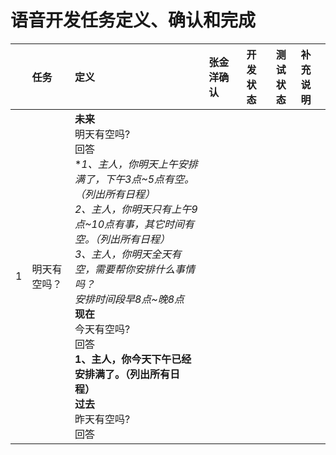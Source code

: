 # 语音开发任务定义、确认和完成

|   | 任务 |定义|张金洋确认|开发状态|测试状态|补充说明|
|---|:-----|:---|:---|:---:|:---:|:---|
|1|明天有空吗？|__未来__<br/>明天有空吗?<br/>回答<br/>**1、主人，你明天上午安排满了，下午3点\~5点有空。（列出所有日程）<br/>2、主人，你明天只有上午9点\~10点有事，其它时间有空。（列出所有日程）<br/>3、主人，你明天全天有空，需要帮你安排什么事情吗？<br/>*安排时间段早8点~晚8点**<br/>__现在__<br/>今天有空吗?<br/>回答<br/>**1、主人，你今天下午已经安排满了。（列出所有日程）**<br/>__过去__<br/>昨天有空吗?<br/>回答|||||
